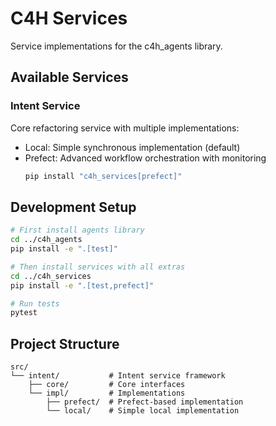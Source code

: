 # C4H Services

Service implementations for the c4h_agents library.

## Available Services

### Intent Service

Core refactoring service with multiple implementations:

- Local: Simple synchronous implementation (default)
- Prefect: Advanced workflow orchestration with monitoring
  ```bash
  pip install "c4h_services[prefect]"
  ```

## Development Setup

```bash
# First install agents library
cd ../c4h_agents
pip install -e ".[test]"

# Then install services with all extras
cd ../c4h_services
pip install -e ".[test,prefect]"

# Run tests
pytest
```

## Project Structure

```
src/
└── intent/           # Intent service framework
    ├── core/         # Core interfaces
    └── impl/         # Implementations
        ├── prefect/  # Prefect-based implementation
        └── local/    # Simple local implementation
```